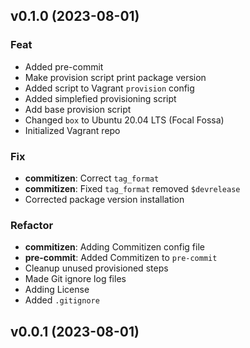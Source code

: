 ## v0.1.0 (2023-08-01)

### Feat

- Added pre-commit
- Make provision script print package version
- Added script to Vagrant `provision` config
- Added simplefied provisioning script
- Add base provision script
- Changed `box` to Ubuntu 20.04 LTS (Focal Fossa)
- Initialized Vagrant repo

### Fix

- **commitizen**: Correct `tag_format`
- **commitizen**: Fixed `tag_format` removed `$devrelease`
- Corrected package version installation

### Refactor

- **commitizen**: Adding Commitizen config file
- **pre-commit**: Added Commitizen to `pre-commit`
- Cleanup unused provisioned steps
- Made Git ignore log files
- Adding License
- Added `.gitignore`

## v0.0.1 (2023-08-01)
